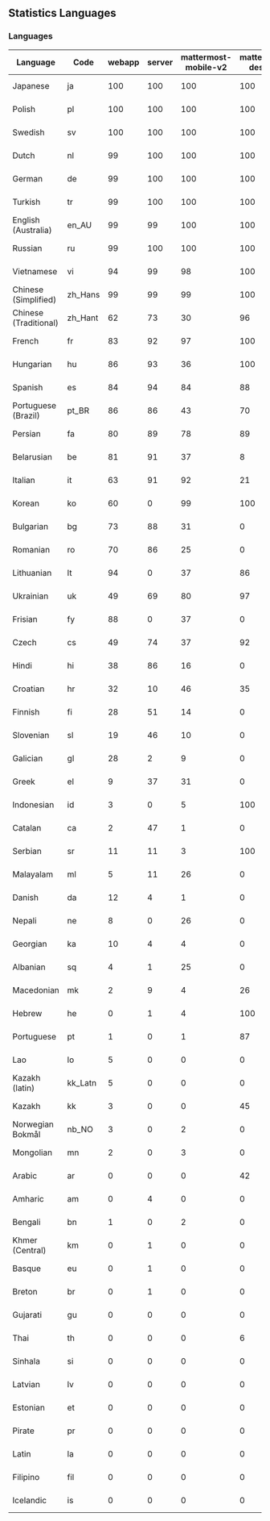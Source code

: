 ## Statistics Languages ##
###  Languages  ###
|Language|Code|webapp|server|mattermost-mobile-v2|mattermost-desktop|playbook-webapp|calls-webapp|Total|Last Modified|
|---|---|---|---|---|---|---|---|---|---|
|Japanese|ja| 100| 100| 100| 100| 0| 100| 100|2023-11-13T13:17:39.589878Z|
|Polish|pl| 100| 100| 100| 100| 0| 100| 100|2023-11-13T12:17:53.960908Z|
|Swedish|sv| 100| 100| 100| 100| 0| 100| 99|2023-11-13T12:24:19.730918Z|
|Dutch|nl| 99| 100| 100| 100| 0| 100| 99|2023-11-13T11:08:57.294686Z|
|German|de| 99| 100| 100| 100| 0| 100| 99|2023-11-13T11:05:11.358825Z|
|Turkish|tr| 99| 100| 100| 100| 0| 100| 99|2023-11-13T11:10:22.730463Z|
|English (Australia)|en_AU| 99| 99| 100| 100| 0| 0| 99|2023-11-13T11:05:23.905475Z|
|Russian|ru| 99| 100| 100| 100| 0| 76| 96|2023-11-13T11:09:36.548542Z|
|Vietnamese|vi| 94| 99| 98| 100| 0| 100| 96|2023-11-13T11:10:35.624773Z|
|Chinese (Simplified)|zh_Hans| 99| 99| 99| 100| 0| 100| 95|2023-11-13T11:10:42.498838Z|
|Chinese (Traditional)|zh_Hant| 62| 73| 30| 96| 0| 11| 88|2023-11-13T11:10:49.484399Z|
|French|fr| 83| 92| 97| 100| 0| 59| 84|2023-11-13T11:06:09.808814Z|
|Hungarian|hu| 86| 93| 36| 100| 0| 0| 83|2023-11-13T11:06:54.401276Z|
|Spanish|es| 84| 94| 84| 88| 0| 28| 81|2023-11-13T11:05:30.345739Z|
|Portuguese (Brazil)|pt_BR| 86| 86| 43| 70| 0| 100| 81|2023-11-13T11:09:16.825873Z|
|Persian|fa| 80| 89| 78| 89| 0| 0| 77|2023-11-13T11:05:50.639827Z|
|Belarusian|be| 81| 91| 37| 8| 0| 0| 76|2023-11-13T11:04:25.023329Z|
|Italian|it| 63| 91| 92| 21| 0| 24| 71|2023-11-13T11:07:14.151967Z|
|Korean|ko| 60| 0| 99| 100| 0| 100| 71|2023-11-13T11:07:52.454384Z|
|Bulgarian|bg| 73| 88| 31| 0| 0| 0| 70|2023-11-13T11:04:31.989097Z|
|Romanian|ro| 70| 86| 25| 0| 0| 0| 67|2023-11-13T11:09:29.170263Z|
|Lithuanian|lt| 94| 0| 37| 86| 0| 89| 63|2023-11-13T11:08:12.150462Z|
|Ukrainian|uk| 49| 69| 80| 97| 0| 0| 59|2023-11-13T11:10:29.431034Z|
|Frisian|fy| 88| 0| 37| 0| 0| 0| 57|2023-11-13T11:06:16.333431Z|
|Czech|cs| 49| 74| 37| 92| 0| 100| 53|2023-11-13T11:04:58.135600Z|
|Hindi|hi| 38| 86| 16| 0| 0| 0| 47|2023-11-07T11:55:02.737659Z|
|Croatian|hr| 32| 10| 46| 35| 0| 100| 34|2023-11-13T15:41:36.869085Z|
|Finnish|fi| 28| 51| 14| 0| 0| 0| 32|2023-11-13T11:05:56.857076Z|
|Slovenian|sl| 19| 46| 10| 0| 0| 0| 23|2023-11-07T11:56:33.053821Z|
|Galician|gl| 28| 2| 9| 0| 0| 0| 18|2023-10-29T10:01:48.607596Z|
|Greek|el| 9| 37| 31| 0| 0| 0| 18|2023-11-13T11:05:17.287008Z|
|Indonesian|id| 3| 0| 5| 100| 0| 0| 14|2023-11-07T11:55:12.955118Z|
|Catalan|ca| 2| 47| 1| 0| 0| 0| 13|2023-11-07T11:54:10.087147Z|
|Serbian|sr| 11| 11| 3| 100| 0| 0| 12|2023-11-13T11:10:02.427984Z|
|Malayalam|ml| 5| 11| 26| 0| 0| 0| 9|2023-10-24T20:55:57.621229Z|
|Danish|da| 12| 4| 1| 0| 0| 0| 8|2023-10-09T15:20:58.185551Z|
|Nepali|ne| 8| 0| 26| 0| 0| 0| 7|2023-11-13T11:08:50.646391Z|
|Georgian|ka| 10| 4| 4| 0| 0| 0| 7|2023-10-24T20:54:15.658025Z|
|Albanian|sq| 4| 1| 25| 0| 0| 0| 5|2023-11-13T11:09:55.892074Z|
|Macedonian|mk| 2| 9| 4| 26| 0| 0| 5|2023-10-27T10:06:30.928518Z|
|Hebrew|he| 0| 1| 4| 100| 0| 0| 4|2023-10-27T10:05:31.342590Z|
|Portuguese|pt| 1| 0| 1| 87| 0| 0| 3|2023-10-30T05:05:57.136879Z|
|Lao|lo| 5| 0| 0| 0| 0| 0| 3|2023-10-09T15:20:58.408506Z|
|Kazakh (latin)|kk_Latn| 5| 0| 0| 0| 0| 0| 3|2023-10-24T20:54:35.554803Z|
|Kazakh|kk| 3| 0| 0| 45| 0| 0| 3|2023-11-13T15:04:18.172318Z|
|Norwegian Bokmål|nb_NO| 3| 0| 2| 0| 0| 0| 2|2023-10-24T20:56:17.583395Z|
|Mongolian|mn| 2| 0| 3| 0| 0| 0| 2|2023-10-09T15:20:58.474766Z|
|Arabic|ar| 0| 0| 0| 42| 0| 0| 1|2023-10-09T15:20:58.462991Z|
|Amharic|am| 0| 4| 0| 0| 0| 0| 1|2023-10-09T15:20:58.102825Z|
|Bengali|bn| 1| 0| 2| 0| 0| 0| 1|2023-10-09T15:20:58.129127Z|
|Khmer (Central)|km| 0| 1| 0| 0| 0| 0| 0|2023-10-09T15:20:58.389365Z|
|Basque|eu| 0| 1| 0| 0| 0| 0| 0|2023-10-09T15:20:58.220029Z|
|Breton|br| 0| 1| 0| 0| 0| 0| 0|2023-10-09T15:20:58.146710Z|
|Gujarati|gu| 0| 0| 0| 0| 0| 0| 0|2023-10-09T15:20:58.279932Z|
|Thai|th| 0| 0| 0| 6| 0| 0| 0|2023-10-09T15:20:58.586605Z|
|Sinhala|si| 0| 0| 0| 0| 0| 0| 0|2023-10-09T15:20:58.537638Z|
|Latvian|lv| 0| 0| 0| 0| 0| 0| 0|2023-10-09T15:20:58.426415Z|
|Estonian|et| 0| 0| 0| 0| 0| 0| 0|2023-10-09T15:20:58.209138Z|
|Pirate|pr| 0| 0| 0| 0| 0| 0| 0|2023-10-09T15:20:58.506339Z|
|Latin|la| 0| 0| 0| 0| 0| 0| 0|2023-10-09T15:20:58.399153Z|
|Filipino|fil| 0| 0| 0| 0| 0| 0| 0|2023-10-09T15:20:58.242109Z|
|Icelandic|is| 0| 0| 0| 0| 0| 0| 0|2023-10-09T15:20:58.340445Z|
